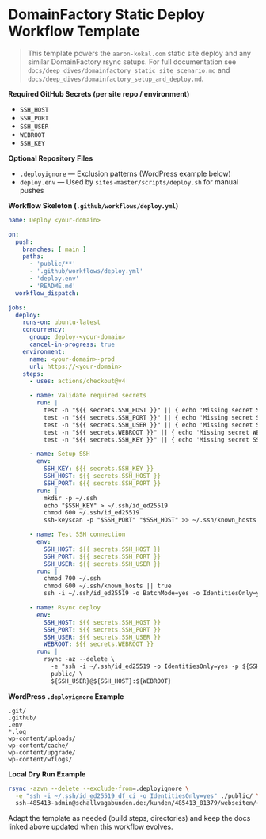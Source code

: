 # DomainFactory Static Deploy Workflow Template

> This template powers the `aaron-kokal.com` static site deploy and any similar DomainFactory rsync setups. For full documentation see `docs/deep_dives/domainfactory_static_site_scenario.md` and `docs/deep_dives/domainfactory_setup_and_deploy.md`.

**Required GitHub Secrets (per site repo / environment)**
- `SSH_HOST`
- `SSH_PORT`
- `SSH_USER`
- `WEBROOT`
- `SSH_KEY`

**Optional Repository Files**
- `.deployignore` — Exclusion patterns (WordPress example below)
- `deploy.env` — Used by `sites-master/scripts/deploy.sh` for manual pushes

**Workflow Skeleton (`.github/workflows/deploy.yml`)**

```yaml
name: Deploy <your-domain>

on:
  push:
    branches: [ main ]
    paths:
      - 'public/**'
      - '.github/workflows/deploy.yml'
      - 'deploy.env'
      - 'README.md'
  workflow_dispatch:

jobs:
  deploy:
    runs-on: ubuntu-latest
    concurrency:
      group: deploy-<your-domain>
      cancel-in-progress: true
    environment:
      name: <your-domain>-prod
      url: https://<your-domain>
    steps:
      - uses: actions/checkout@v4

      - name: Validate required secrets
        run: |
          test -n "${{ secrets.SSH_HOST }}" || { echo 'Missing secret SSH_HOST' >&2; exit 1; }
          test -n "${{ secrets.SSH_PORT }}" || { echo 'Missing secret SSH_PORT' >&2; exit 1; }
          test -n "${{ secrets.SSH_USER }}" || { echo 'Missing secret SSH_USER' >&2; exit 1; }
          test -n "${{ secrets.WEBROOT }}" || { echo 'Missing secret WEBROOT' >&2; exit 1; }
          test -n "${{ secrets.SSH_KEY }}" || { echo 'Missing secret SSH_KEY' >&2; exit 1; }

      - name: Setup SSH
        env:
          SSH_KEY: ${{ secrets.SSH_KEY }}
          SSH_HOST: ${{ secrets.SSH_HOST }}
          SSH_PORT: ${{ secrets.SSH_PORT }}
        run: |
          mkdir -p ~/.ssh
          echo "$SSH_KEY" > ~/.ssh/id_ed25519
          chmod 600 ~/.ssh/id_ed25519
          ssh-keyscan -p "$SSH_PORT" "$SSH_HOST" >> ~/.ssh/known_hosts

      - name: Test SSH connection
        env:
          SSH_HOST: ${{ secrets.SSH_HOST }}
          SSH_PORT: ${{ secrets.SSH_PORT }}
          SSH_USER: ${{ secrets.SSH_USER }}
        run: |
          chmod 700 ~/.ssh
          chmod 600 ~/.ssh/known_hosts || true
          ssh -i ~/.ssh/id_ed25519 -o BatchMode=yes -o IdentitiesOnly=yes -p "$SSH_PORT" "$SSH_USER@$SSH_HOST" 'echo ok'

      - name: Rsync deploy
        env:
          SSH_HOST: ${{ secrets.SSH_HOST }}
          SSH_PORT: ${{ secrets.SSH_PORT }}
          SSH_USER: ${{ secrets.SSH_USER }}
          WEBROOT: ${{ secrets.WEBROOT }}
        run: |
          rsync -az --delete \
            -e "ssh -i ~/.ssh/id_ed25519 -o IdentitiesOnly=yes -p ${SSH_PORT}" \
            public/ \
            ${SSH_USER}@${SSH_HOST}:${WEBROOT}
```

**WordPress `.deployignore` Example**

```text
.git/
.github/
.env
*.log
wp-content/uploads/
wp-content/cache/
wp-content/upgrade/
wp-content/wflogs/
```

**Local Dry Run Example**

```bash
rsync -azvn --delete --exclude-from=.deployignore \
  -e "ssh -i ~/.ssh/id_ed25519_df_ci -o IdentitiesOnly=yes" ./public/ \
  ssh-485413-admin@schallvagabunden.de:/kunden/485413_81379/webseiten/<site>/public
```

Adapt the template as needed (build steps, directories) and keep the docs linked above updated when this workflow evolves.
